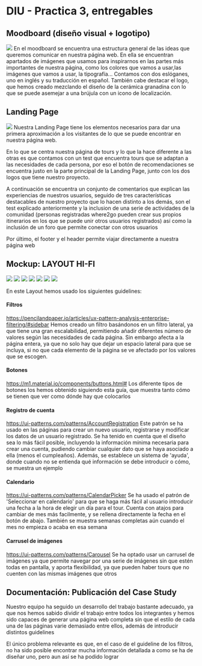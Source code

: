 # DIU - Practica 3, entregables

## Moodboard (diseño visual + logotipo)   
<img src="moodboard.png">
En el moodboard se encuentra una estructura general de las ideas que queremos comunicar en nuestra página web. En ella se encuentran apartados de imágenes que usamos para inspirarnos en las partes más importantes de nuestra página, como los colores que vamos a usar,las imágenes que vamos a usar, la tipografía...
Contamos con dos eslóganes, uno en inglés y su traducción en español.
También cabe destacar el logo, que hemos creado mezclando el diseño de la cerámica granadina con lo que se puede asemejar a una brújula con un icono de localización.

## Landing Page
<img src="landing_page.jpeg">
Nuestra Landing Page tiene los elementos necesarios para dar una primera aproximación a los visitantes de lo que se puede encontrar en nuestra página web.

En lo que se centra nuestra página de tours y lo que la hace diferente a las otras es que contamos con un test que encuentra tours que se adaptan a las necesidades de cada persona, por eso el botón de recomendaciones se encuentra justo en la parte principal de la Landing Page, junto con los dos logos que tiene nuestro proyecto.

A continuación se encuentra un conjunto de comentarios que explican las experiencias de nuestros usuarios, seguido de tres características destacables de nuestro proyecto que lo hacen distinto a los demás, son el test explicado anteriormente y la inclusion de una serie de actividades de la comunidad (personas registradas where2go pueden crear sus propios itinerarios en los que se puede unir otros usuarios registrados) así como la inclusión de un foro que permite conectar con otros usuarios

Por último, el footer y el header permite viajar directamente a nuestra página web

## Mockup: LAYOUT HI-FI
<img src="itinerarios.jpeg">
<img src="lista_tour.jpeg">
<img src="tour.jpeg">
<img src="recomendaciones.png">
<img src="viajero.jpeg">
<img src="ayuda.jpeg">
<img src="quienessomos.png">

En este Layout hemos usado los siguientes guidelines:

#### Filtros

https://pencilandpaper.io/articles/ux-pattern-analysis-enterprise-filtering/#sidebar
Hemos creado un filtro basándonos en un filtro lateral, ya que tiene una gran escalabilidad, permitiendo añadir diferentes número de valores según las necesidades de cada página. Sin embargo afecta a la página entera, ya que no solo hay que dejar un espacio lateral para que se incluya, si no que cada elemento de la página se ve afectado por los valores que se escogen.

#### Botones

https://m1.material.io/components/buttons.html#
Los diferente tipos de botones los hemos obtenido siguiendo esta guía, que muestra tanto cómo se tienen que ver como dónde hay que colocarlos

#### Registro de cuenta

https://ui-patterns.com/patterns/AccountRegistration
Este patrón se ha usado en las páginas para crear un nuevo usuario, registrarse y modificar los datos de un usuario registrado. 
Se ha tenido en cuenta que el diseño sea lo más fácil posible, incluyendo la información mínima necesaria para crear una cuenta, pudiendo cambiar cualquier dato que se haya asociado a ella (menos el cumpleaños).
Además, se establece un sistema de 'ayuda', donde cuando no se entienda qué información se debe introducir o cómo, se muestra un ejemplo


#### Calendario

https://ui-patterns.com/patterns/CalendarPicker
Se ha usado el patrón de 'Seleccionar en calendario'  para que se haga más fácil al usuario introducir una fecha a la hora de elegir un día para el tour.
Cuenta con atajos para cambiar de mes más facilmente, y se rellena directamente la fecha en el botón de abajo. También se muestra semanas completas aún cuando el mes no empieza o acaba en esa semana

#### Carrusel de imágenes
https://ui-patterns.com/patterns/Carousel
Se ha optado usar un carrusel de imágenes ya que permite navegar por una serie de imágenes sin que estén todas en pantalla, y aporta flexibilidad, ya que pueden haber tours que no cuenten con las mismas imágenes que otros

## Documentación: Publicación del Case Study
Nuestro equipo ha seguido un desarrollo del trabajo bastante adecuado, ya que nos hemos sabido dividir el trabajo entre todos los integrantes y hemos sido capaces de generar una página web completa sin que el estilo de cada una de las páginas varie demasiado entre ellos, además de introducir distintos guidelines

El único problema relevante es que, en el caso de el guideline de los filtros, no ha sido posible encontrar mucha información detallada a como se ha de diseñar uno, pero aun así se ha podido lograr 

 
